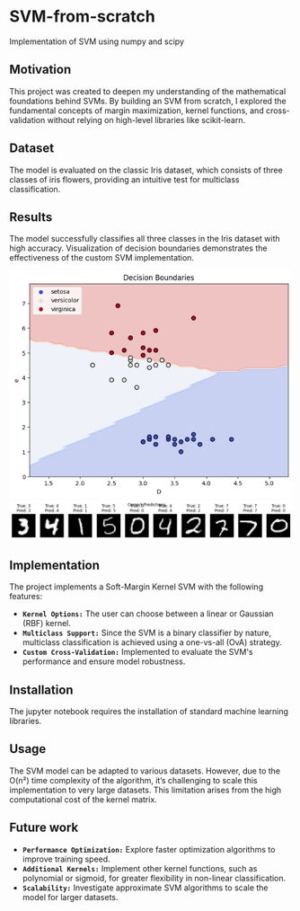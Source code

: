 # SVM-from-scratch
Implementation of SVM using numpy and scipy

## Motivation
This project was created to deepen my understanding of the mathematical foundations behind SVMs. By building an SVM from scratch, I explored the fundamental concepts of margin maximization, kernel functions, and cross-validation without relying on high-level libraries like scikit-learn.
## Dataset
The model is evaluated on the classic Iris dataset, which consists of three classes of iris flowers, providing an intuitive test for multiclass classification.
## Results
The model successfully classifies all three classes in the Iris dataset with high accuracy. Visualization of decision boundaries demonstrates the effectiveness of the custom SVM implementation.

![Iris Dataset Results](results_iris.png)
![MNIST Dataset Results](results_mnist.png)

## Implementation
The project implements a Soft-Margin Kernel SVM with the following features:
* **`Kernel Options:`** The user can choose between a linear or Gaussian (RBF) kernel.
* **`Multiclass Support:`** Since the SVM is a binary classifier by nature, multiclass classification is achieved using a one-vs-all (OvA) strategy.
* **`Custom Cross-Validation:`** Implemented to evaluate the SVM's performance and ensure model robustness.
## Installation
The jupyter notebook requires the installation of standard machine learning libraries.
## Usage
The SVM model can be adapted to various datasets. However, due to the O(n²) time complexity of the algorithm, it’s challenging to scale this implementation to very large datasets. This limitation arises from the high computational cost of the kernel matrix.
## Future work
* **`Performance Optimization:`** Explore faster optimization algorithms to improve training speed.
* **`Additional Kernels:`** Implement other kernel functions, such as polynomial or sigmoid, for greater flexibility in non-linear classification.
* **`Scalability:`** Investigate approximate SVM algorithms to scale the model for larger datasets.
